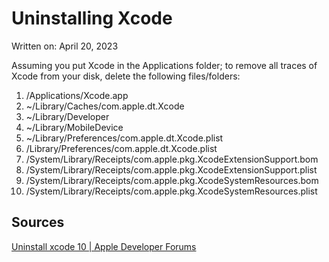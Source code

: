 Uninstalling Xcode
==================

<span class="articleDate">Written on: April 20, 2023</span>

Assuming you put Xcode in the Applications folder; to remove all traces of Xcode from your disk, delete the following files/folders:

1. /Applications/Xcode.app
2. ~/Library/Caches/com.apple.dt.Xcode
3. ~/Library/Developer
4. ~/Library/MobileDevice
5. ~/Library/Preferences/com.apple.dt.Xcode.plist
6. /Library/Preferences/com.apple.dt.Xcode.plist
7. /System/Library/Receipts/com.apple.pkg.XcodeExtensionSupport.bom
8. /System/Library/Receipts/com.apple.pkg.XcodeExtensionSupport.plist
9. /System/Library/Receipts/com.apple.pkg.XcodeSystemResources.bom
10. /System/Library/Receipts/com.apple.pkg.XcodeSystemResources.plist

Sources
-------

[Uninstall xcode 10 | Apple Developer Forums](https://developer.apple.com/forums/thread/110227?answerId=341753022#341753022)

<link rel="stylesheet" href="/css/styles.css?v=1.0">